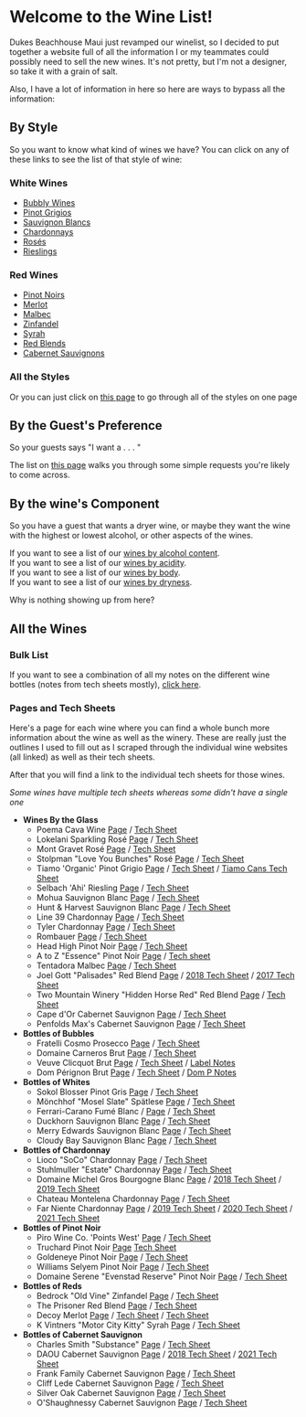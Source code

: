 # Welcome to the Wine List!

Dukes Beachhouse Maui just revamped our winelist, so I decided to put together a website full of all the information I or my teammates could possibly need to sell the new wines. It's not pretty, but I'm not a designer, so take it with a grain of salt.

Also, I have a lot of information in here so here are ways to bypass all the information:

## By Style
So you want to know what kind of wines we have? You can click on any of these links to see the list of that style of wine:
### White Wines
 - [Bubbly Wines](_style_pages/Bubbly.md)  
 - [Pinot Grigios](_style_pages/Pinot_Grigio.md)  
 - [Sauvignon Blancs](_style_pages/Sauvignon_Blancs.md)  
 - [Chardonnays](_style_pages/Chardonnays.md)  
 - [Rosés](_style_pages/Rose.md)  
 - [Rieslings](_style_pages/Riesling.md)  

### Red Wines
 - [Pinot Noirs](_style_pages/Pinot_Noir.md)  
 - [Merlot](_style_pages/Merlot.md)  
 - [Malbec](_style_pages/Malbec.md)  
 - [Zinfandel](_style_pages/Zinfandel.md)  
 - [Syrah](_style_pages/Syrah.md)  
 - [Red Blends](_style_pages/Red_Blends.md)  
 - [Cabernet Sauvignons](_style_pages/Cabernet_Sauvignon.md)  

### All the Styles
Or you can just click on [this page](_list_pages/Dukes_Wines_By_Style.md) to go through all of the styles on one page

## By the Guest's Preference
So your guests says "I want a . . . " 

The list on [this page](_list_pages/Wines_By_Guest.md) walks you through some simple requests you're likely to come across.

## By the wine's Component
So you have a guest that wants a dryer wine, or maybe they want the wine with the highest or lowest alcohol, or other aspects of the wines.  

If you want to see a list of our [wines by alcohol content](_list_pages/Dukes_Wines_by_Alcohol.md).  
If you want to see a list of our [wines by acidity](_list_pages/Dukes_Wines_By_Acidity.md).  
If you want to see a list of our [wines by body](_list_pages/Dukes_Wines_By_Body.md).  
If you want to see a list of our [wines by dryness](_list_pages/Dukes_Wines_by_Dryness.md).  

Why is nothing showing up from here?
## All the Wines

### Bulk List
If you want to see a combination of all my notes on the different wine bottles (notes from tech sheets mostly), [click here](_list_pages/Dukes_Wine_List.md).

### Pages and Tech Sheets
Here's a page for each wine where you can find a whole bunch more information about the wine as well as the winery. These are really just the outlines I used to fill out as I scraped through the individual wine websites (all linked) as well as their tech sheets.

After that you will find a link to the individual tech sheets for those wines.  

*Some wines have multiple tech sheets whereas some didn't have a single one*
- **Wines By the Glass**
  - Poema Cava Wine [Page](_wine_pages/Poema.md) / [Tech Sheet](wine_pdfs/Poema_Brut.pdf)
  - Lokelani Sparkling Rosé  [Page](_wine_pages/Lokelani.md) / [Tech Sheet](wine_pdfs/Lokelani_Rose.pdf)
  - Mont Gravet Rosé  [Page](_wine_pages/Mont_Gravet.md) / [Tech Sheet](wine_pdfs/Mont_Gravet_Rose.pdf)
  - Stolpman "Love You Bunches" Rosé  [Page](_wine_pages/Stolpman.md) / [Tech Sheet](wine_pdfs/2020_Stoilpman_Love_You_Bunches.pdf)
  - Tiamo 'Organic' Pinot Grigio  [Page](_wine_pages/Tiamo.md) / [Tech Sheet](wine_pdfs/Tiamo_PG.pdf) / [Tiamo Cans Tech Sheet](wine_pdfs/Tiamo_PG_Can.pdf)
  - Selbach 'Ahi' Riesling [Page](_wine_pages/Selbach.md) / [Tech Sheet](wine_pdfs/Selbach_Riesling.pdf)
  - Mohua Sauvignon Blanc [Page](_wine_pages/Mohua.md) / [Tech Sheet](asseets/Mohua_SB.pdf)
  - Hunt & Harvest Sauvignon Blanc [Page](_wine_pages/Hunt_And_Harvest.md) / [Tech Sheet](wine_pdfs/Hunt_And_Harvest_SB.pdf)
  - Line 39 Chardonnay [Page](_wine_pages/Line_39_Chard.md) / [Tech Sheet](wine_pdfs/Line_39_Chard.pdf)
  - Tyler Chardonnay [Page](_wine_pages/Tyler.md) / [Tech Sheet](wine_pdfs/Tyler_Chardonnay.pdf)
  - Rombauer [Page](_wine_pages/Rombauer.md) / [Tech Sheet](wine_pdfs/Rombauer_Carneros_Chard.pdf)
  - Head High Pinot Noir [Page](_wine_pages/Head_High.md) / [Tech Sheet](wine_pdfs/Head_High_PN.pdf)
  - A to Z "Essence" Pinot Noir [Page](_wine_pages/AtoZ.md) / [Tech sheet](wine_pdfs/A_to_Z_Essence_PN.pdf)
  - Tentadora Malbec [Page](_wine_pages/Tentadora.md) / [Tech Sheet](wine_pdfs/Tentadora_Malbec.pdf)
  - Joel Gott "Palisades" Red Blend [Page](_wine_pages/Joel_Gott.md) / [2018 Tech Sheet](wine_pdfs/Joel_Gott_2018.pdf) / [2017 Tech Sheet](wine_pdfs/Joel_Gott_2018.pdf)
  - Two Mountain Winery "Hidden Horse Red" Red Blend [Page](_wine_pages/Two_Mountain.md) / [Tech Sheet](wine_pdfs/Hidden_Horse_Red.pdf)
  - Cape d'Or Cabernet Sauvignon [Page](_wine_pages/Cape_DOr.md) / [Tech Sheet](wine_pdfs/Cape_Dor_Cab.pdf)
  - Penfolds Max's Cabernet Sauvignon [Page](_wine_pages/Penfolds.md) / [Tech Sheet](wine_pdfs/Penfolds_Maxs_Cab.pdf)
- **Bottles of Bubbles**
  - Fratelli Cosmo Prosecco [Page](_wine_pages/Fratelli_Cosmo.md) / [Tech Sheet](wine_pdfs/Fratelli_Prosecco.pdf)
  - Domaine Carneros Brut [Page](_wine_pages/Domaine_Carneros.md) / [Tech Sheet](wine_pdfs/Domaine_Carneros_Brut.pdf)
  - Veuve Clicquot Brut [Page](_wine_pages/Veuve_Clicquot.md) / [Tech Sheet](wine_pdfs/Veuve_Clicquot.pdf) / [Label Notes](wine_pdfs/Veuve_Clicquot_Brut.pdf)
  - Dom Pérignon Brut [Page](_wine_pages/Dom_P.md) / [Tech Sheet](wine_pdfs/Dom_Perignon.pdf) / [Dom P Notes](wine_pdfs/Dom_P_Notes.pdf)
- **Bottles of Whites**
  - Sokol Blosser Pinot Gris [Page](_wine_pages/Sokol_Blosser.md) / [Tech Sheet](wine_pdfs/Sokol_Blosser_PG.pdf)
  - Mönchhof "Mosel Slate" Spätlese [Page](_wine_pages/Moncchof.md) / [Tech Sheet](wine_pdfs/Monchhof_Mosel_Riesling.pdf)
  - Ferrari-Carano Fumé Blanc / [Page](_wine_pages/Ferrari_Carano.md) / [Tech Sheet](wine_pdfs/Ferrai_Carano_FumeBlanc.pdf)
  - Duckhorn Sauvignon Blanc [Page](_wine_pages/Duckhorn.md) / [Tech Sheet](wine_pdfs/Duckhorn_SB.pdf)
  - Merry Edwards Sauvignon Blanc [Page](_wine_pages/Merry_Edwards.md) / [Tech Sheet](wine_pdfs/Merry_Edwards_SB.pdf)
  - Cloudy Bay Sauvignon Blanc [Page](_wine_pages/Cloudy_Bay.md) / [Tech Sheet](wine_pdfs/Cloudy_Bay_SB.pdf)
- **Bottles of Chardonnay**
  - Lioco "SoCo" Chardonnay [Page](_wine_pages/Lioco.md) / [Tech Sheet](wine_pdfs/LIOCO.pdf)
  - Stuhlmuller "Estate" Chardonnay [Page](_wine_pages/Stuhlmuller.md) / [Tech Sheet](wine_pdfs/Stuhlmuller_Estate_Chard.pdf)
  - Domaine Michel Gros Bourgogne Blanc [Page](_wine_pages/Domaine_Michel.md) / [2018 Tech Sheet](wine_pdfs/Domaine_Michel_2018.pdf) / [2019 Tech Sheet](wine_pdfs/Domaine_Michel_2019.pdf)
  - Chateau Montelena Chardonnay [Page](_wine_pages/Chateau_Montelena.md) / [Tech Sheet](wine_pdfs/Chateau_Montelena_Chard.pdf)
  - Far Niente Chardonnay [Page](_wine_pages/Far_Niente.md) / [2019 Tech Sheet](wine_pdfs/Far_Niente_2019.pdf) / [2020 Tech Sheet](wine_pdfs/Far_Niente_2020.pdf) / [2021 Tech Sheet](wine_pdfs/Far_Niente_2021.pdf)
- **Bottles of Pinot Noir**
  - Piro Wine Co. 'Points West' [Page](_wine_pages/Piro_Points_West.md) / [Tech Sheet](wine_pdfs/Points_West.pdf)
  - Truchard Pinot Noir [Page](_wine_pages/Truchard.md) [Tech Sheet](wine_pdfs/Truchard.pdf)
  - Goldeneye Pinot Noir [Page](_wine_pages/Goldeneye.md) / [Tech Sheet](wine_pdfs/Goldeneye.pdf)
  - Williams Selyem Pinot Noir [Page](_wine_pages/Williams_Selyem.md) / [Tech Sheet](wine_pdfs/Williams_Selyem.pdf)
  - Domaine Serene "Evenstad Reserve" Pinot Noir [Page](_wine_pages/Domaine_Serene_Evenstad.md) / [Tech Sheet](wine_pdfs/Domaine_Serene.pdf)
- **Bottles of Reds**
  - Bedrock "Old Vine" Zinfandel [Page](_wine_pages/Bedrock.md) / [Tech Sheet](wine_pdfs/Bedrock.pdf)
  - The Prisoner Red Blend [Page](_wine_pages/The_Prisoner.md) / [Tech Sheet](wine_pdfs/The_Prisoner.pdf)
  - Decoy Merlot [Page](_wine_pages/Decoy.md) / [Tech Sheet](wine_pdfs/Decoy.pdf) / [Tech Sheet](wine_pdfs/Decoy_2019.pdf)
  - K Vintners "Motor City Kitty" Syrah [Page](_wine_pages/K_Vintners.md) / [Tech Sheet](wine_pdfs/K_Vintners.pdf)
- **Bottles of Cabernet Sauvignon**
  - Charles Smith "Substance" [Page](_wine_pages/Charles_Smith_Substance.md) / [Tech Sheet](wine_pdfs/Charles_Smith.pdf)
  - DAOU Cabernet Sauvignon [Page](_wine_pages/DAOU.md) / [2018 Tech Sheet](wine_pdfs/DAOU_2018.pdf) / [2021 Tech Sheet](wine_pdfs/DAOU_2021.pdf)
  - Frank Family Cabernet Sauvignon [Page](_wine_pages/Frank_Family.md) / [Tech Sheet](wine_pdfs/Frank_Family.pdf)
  - Cliff Lede Cabernet Sauvignon [Page](_wine_pages/Cliff_Lede.md) / [Tech Sheet](wine_pdfs/Cliff_Lede.pdf)
  - Silver Oak Cabernet Sauvignon [Page](_wine_pages/Silver_Oak.md) / [Tech Sheet](wine_pdfs/Silver_Oak.pdf)
  - O'Shaughnessy Cabernet Sauvignon [Page](_wine_pages/O_Shaughnessy.md) / [Tech Sheet](wine_pdfs/O'Shaughnessy.pdf)


